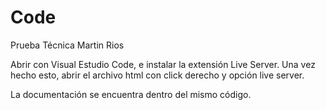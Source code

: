 # Code
Prueba Técnica Martin Rios

Abrir con Visual Estudio Code, e instalar la extensión Live Server. Una vez hecho esto, abrir el archivo html con click derecho y opción live server.

La documentación se encuentra dentro del mismo código.
